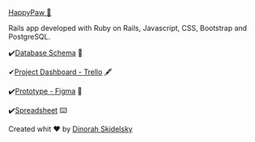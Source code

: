 [HappyPaw 🐾 ](http://www.happypaw.cloud/)

Rails app developed with Ruby on Rails, Javascript, CSS, Bootstrap and PostgreSQL.

✔️[Database Schema](https://kitt.lewagon.com/db/61777) 🔑

✔[Project Dashboard - Trello](https://trello.com/b/QTJWDdsP/happypaw) 🖋

✔️[Prototype - Figma](https://www.figma.com/file/08VIrDdqapkoPj2z9jafEQ/HappyPaw?node-id=4%3A2) 🎨

✔️[Spreadsheet](https://docs.google.com/spreadsheets/d/10IGP9XvvcfLz8HKd78lknEAF-v5Djg4LheecPNBQD_U/edit#gid=0) ⌨️


Created whit ♥️ by [Dinorah Skidelsky](https://github.com/DinorahSkidelsky)

